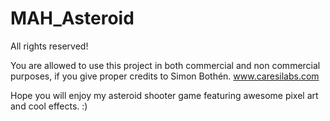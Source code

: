 MAH_Asteroid
============

All rights reserved!

You are allowed to use this project in both commercial and non commercial purposes, if you give proper credits to Simon Bothén.
www.caresilabs.com

Hope you will enjoy my asteroid shooter game featuring awesome pixel art and cool effects. :)


